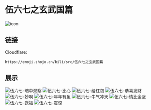 # 伍六七之玄武国篇
![icon](https://emoji.shojo.cn/bili/src/伍六七之玄武国篇/icon.png)
## 链接
Cloudflare:
```
https://emoji.shojo.cn/bili/src/伍六七之玄武国篇
```
## 展示
![伍六七-暗中观察](https://emoji.shojo.cn/bili/src/伍六七之玄武国篇/伍六七-暗中观察.png)
![伍六七-比心](https://emoji.shojo.cn/bili/src/伍六七之玄武国篇/伍六七-比心.png)
![伍六七-给红包](https://emoji.shojo.cn/bili/src/伍六七之玄武国篇/伍六七-给红包.png)
![伍六七-恭喜发财](https://emoji.shojo.cn/bili/src/伍六七之玄武国篇/伍六七-恭喜发财.png)
![伍六七-妙啊](https://emoji.shojo.cn/bili/src/伍六七之玄武国篇/伍六七-妙啊.png)
![伍六七-年年有鱼](https://emoji.shojo.cn/bili/src/伍六七之玄武国篇/伍六七-年年有鱼.png)
![伍六七-牛气冲天](https://emoji.shojo.cn/bili/src/伍六七之玄武国篇/伍六七-牛气冲天.png)
![伍六七-情比金坚](https://emoji.shojo.cn/bili/src/伍六七之玄武国篇/伍六七-情比金坚.png)
![伍六七-送福](https://emoji.shojo.cn/bili/src/伍六七之玄武国篇/伍六七-送福.png)
![伍六七-震惊](https://emoji.shojo.cn/bili/src/伍六七之玄武国篇/伍六七-震惊.png)
